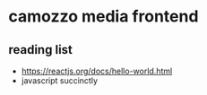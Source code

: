 # camozzo media frontend

## reading list

- https://reactjs.org/docs/hello-world.html
- javascript succinctly
